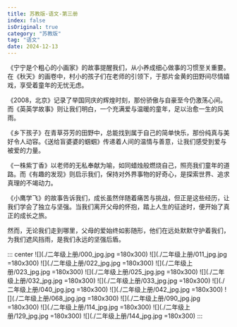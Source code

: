 ```yaml
---
title: 苏教版-语文-第三册
index: false
isOriginal: true
category: "苏教版"
tag: "语文"
date: 2024-12-13
---
```


《宁宁是个粗心的小画家》的故事提醒我们，从小养成细心做事的习惯至关重要。在《秋天》的画卷中，村小的孩子们在老师的引领下，于那片金黄的田野间尽情嬉戏，享受着童年的无忧无虑。

《2008，北京》记录了举国同庆的辉煌时刻，那份骄傲与自豪至今仍激荡心间。而《英英学故事》则让我们明白，一个充满爱与温暖的童年，足以治愈一生的风雨。

《乡下孩子》在青草芬芳的田野中，总能找到属于自己的简单快乐，那份纯真与美好令人动容。《送给盲婆婆的蝈蝈》传递着人间的温情与善意，让我们感受到爱与被爱的力量。

《一株紫丁香》以老师的无私奉献为喻，如同蜡烛般燃烧自己，照亮我们童年的道路。而《有趣的发现》则启示我们，保持对外界事物的好奇心，是探索世界、追求真理的不竭动力。

《小鹰学飞》的故事告诉我们，成长虽然伴随着痛苦与挑战，但正是这些经历，让我们学会了独立与坚强。当我们离开父母的怀抱，踏上人生的征途时，便开始了真正的成长之旅。

然而，无论我们走到哪里，父母的爱始终如影随形，他们在远处默默守护着我们，为我们遮风挡雨，是我们永远的坚强后盾。

::: center
![](./二年级上册/000_jpg.jpg =180x300)
![](./二年级上册/011_jpg.jpg =180x300)
![](./二年级上册/022_jpg.jpg =180x300)
![](./二年级上册/023_jpg.jpg =180x300)
![](./二年级上册/025_jpg.jpg =180x300)
![](./二年级上册/032_jpg.jpg =180x300)
![](./二年级上册/033_jpg.jpg =180x300)
![](./二年级上册/040_jpg.jpg =180x300)
![](./二年级上册/042_jpg.jpg =180x300)
![](./二年级上册/068_jpg.jpg =180x300)
![](./二年级上册/090_jpg.jpg =180x300)
![](./二年级上册/114_jpg.jpg =180x300)
![](./二年级上册/129_jpg.jpg =180x300)
![](./二年级上册/144_jpg.jpg =180x300)
:::
